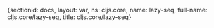 {sectionid: docs, layout: var, ns: cljs.core, name: lazy-seq, full-name: cljs.core/lazy-seq,
  title: cljs.core/lazy-seq}
